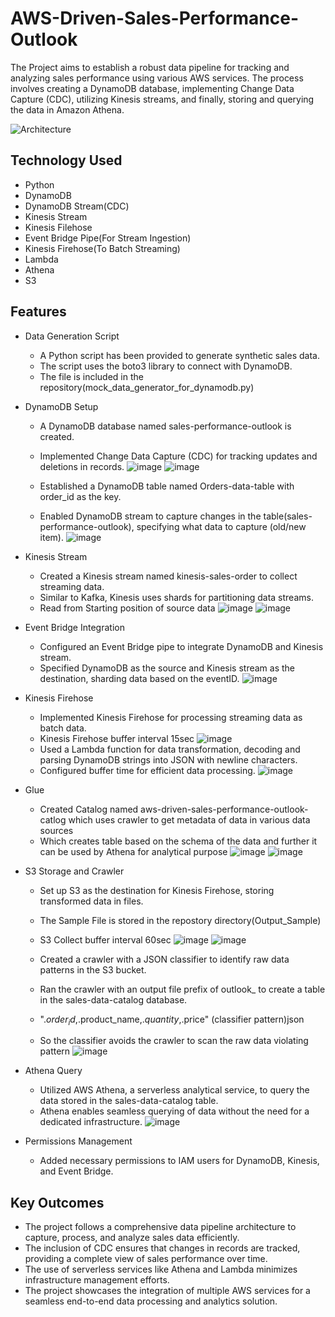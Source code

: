 # AWS-Driven-Sales-Performance-Outlook

The Project aims to establish a robust data pipeline for tracking and analyzing sales performance using various AWS services. The process involves creating a DynamoDB database, implementing Change Data Capture (CDC), utilizing Kinesis streams, and finally, storing and querying the data in Amazon Athena.

![Architecture](https://github.com/KRISHNASAIRAJ/AWS-Driven-Sales-Performance-Outlook/assets/90061814/fea78b73-0f89-4d76-8771-e4e844a5bda0)


## Technology Used
* Python
* DynamoDB
* DynamoDB Stream(CDC)
* Kinesis Stream
* Kinesis Filehose
* Event Bridge Pipe(For Stream Ingestion)
* Kinesis Firehose(To Batch Streaming)
* Lambda
* Athena
* S3

## Features

* Data Generation Script
  * A Python script has been provided to generate synthetic sales data.
  * The script uses the boto3 library to connect with DynamoDB.
  * The file is included in the repository(mock_data_generator_for_dynamodb.py)


* DynamoDB Setup
  * A DynamoDB database named sales-performance-outlook is created.
  * Implemented Change Data Capture (CDC) for tracking updates and deletions in records.
 ![image](https://github.com/KRISHNASAIRAJ/AWS-Driven-Sales-Performance-Outlook/assets/90061814/81d6ad2f-7bc7-43ba-af85-939d5d744467)
![image](https://github.com/KRISHNASAIRAJ/AWS-Driven-Sales-Performance-Outlook/assets/90061814/3ffbbf09-75e4-4940-aa68-f480558abee4)


  
  * Established a DynamoDB table named Orders-data-table with order_id as the key.
  * Enabled DynamoDB stream to capture changes in the table(sales-performance-outlook), specifying what data to capture (old/new item).
![image](https://github.com/KRISHNASAIRAJ/AWS-Driven-Sales-Performance-Outlook/assets/90061814/0490fe17-0bc0-49a8-a6e0-16c7e41c691a)


* Kinesis Stream
  * Created a Kinesis stream named kinesis-sales-order to collect streaming data.
  * Similar to Kafka, Kinesis uses shards for partitioning data streams.
  * Read from Starting position of source data
![image](https://github.com/KRISHNASAIRAJ/AWS-Driven-Sales-Performance-Outlook/assets/90061814/7653827f-405e-4b25-9c9e-b4cd5da6e8d4)
![image](https://github.com/KRISHNASAIRAJ/AWS-Driven-Sales-Performance-Outlook/assets/90061814/1599fe3c-e9e8-4bee-8c8d-95138e631a23)



* Event Bridge Integration
  * Configured an Event Bridge pipe to integrate DynamoDB and Kinesis stream.
  * Specified DynamoDB as the source and Kinesis stream as the destination, sharding data based on the eventID.
![image](https://github.com/KRISHNASAIRAJ/AWS-Driven-Sales-Performance-Outlook/assets/90061814/cc5a9ce3-ab65-4dba-ac97-35e5cc6e0e4a)


* Kinesis Firehose
  * Implemented Kinesis Firehose for processing streaming data as batch data.
  * Kinesis Firehose buffer interval 15sec
![image](https://github.com/KRISHNASAIRAJ/AWS-Driven-Sales-Performance-Outlook/assets/90061814/f7ef64c3-8aee-40a7-b9da-27722b202415)
  * Used a Lambda function for data transformation, decoding and parsing DynamoDB strings into JSON with newline characters.
  * Configured buffer time for efficient data processing.
![image](https://github.com/KRISHNASAIRAJ/AWS-Driven-Sales-Performance-Outlook/assets/90061814/8905c7a8-63e5-4fb4-bd8e-cffdcb9029da)


* Glue
  * Created Catalog named aws-driven-sales-performance-outlook-catlog which uses crawler to get metadata of data in various data sources
  * Which creates table based on the schema of the data and further it can be used by Athena for analytical purpose
![image](https://github.com/KRISHNASAIRAJ/AWS-Driven-Sales-Performance-Outlook/assets/90061814/6b24c0ca-56ec-4bd8-8352-73d070886f6c)
![image](https://github.com/KRISHNASAIRAJ/AWS-Driven-Sales-Performance-Outlook/assets/90061814/db0d1211-99f0-4bbc-9055-e5c0b853e708)



* S3 Storage and Crawler
  * Set up S3 as the destination for Kinesis Firehose, storing transformed data in files.
  * The Sample File is stored in the repostory directory(Output_Sample)
  * S3 Collect buffer interval 60sec
![image](https://github.com/KRISHNASAIRAJ/AWS-Driven-Sales-Performance-Outlook/assets/90061814/e4b19b33-0f37-420a-a990-74e4a10917a3)
![image](https://github.com/KRISHNASAIRAJ/AWS-Driven-Sales-Performance-Outlook/assets/90061814/abda9849-be22-4163-bd2e-f8575fa187ca)


  * Created a crawler with a JSON classifier to identify raw data patterns in the S3 bucket.
  * Ran the crawler with an output file prefix of outlook_ to create a table in the sales-data-catalog database.
  * "$.order_id,$.product_name,$.quantity,$.price" (classifier pattern)json
  * So the classifier avoids the crawler to scan the raw data violating pattern
![image](https://github.com/KRISHNASAIRAJ/AWS-Driven-Sales-Performance-Outlook/assets/90061814/2fdb5c44-18e8-43b0-b595-310e167a85d8)


* Athena Query
  * Utilized AWS Athena, a serverless analytical service, to query the data stored in the sales-data-catalog table.
  * Athena enables seamless querying of data without the need for a dedicated infrastructure.
![image](https://github.com/KRISHNASAIRAJ/AWS-Driven-Sales-Performance-Outlook/assets/90061814/3e35de8f-b8e2-4d37-9e82-703307bbd7e4)


* Permissions Management
  * Added necessary permissions to IAM users for DynamoDB, Kinesis, and Event Bridge.


## Key Outcomes
* The project follows a comprehensive data pipeline architecture to capture, process, and analyze sales data efficiently.
* The inclusion of CDC ensures that changes in records are tracked, providing a complete view of sales performance over time.
* The use of serverless services like Athena and Lambda minimizes infrastructure management efforts.
* The project showcases the integration of multiple AWS services for a seamless end-to-end data processing and analytics solution.
